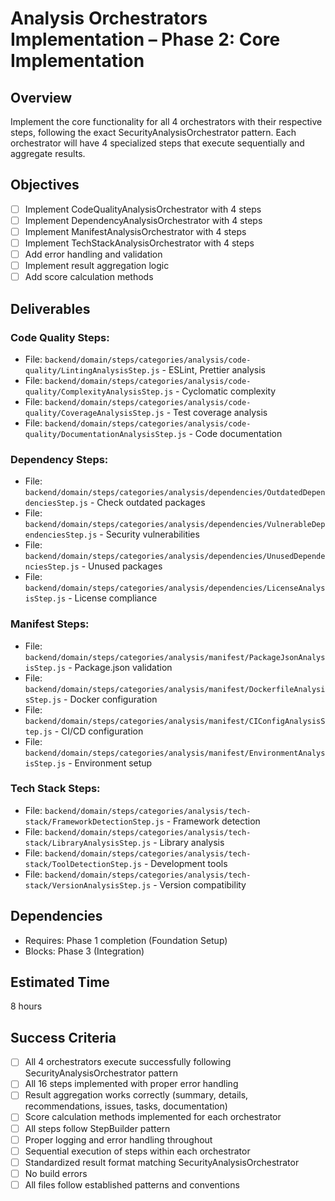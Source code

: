 # Analysis Orchestrators Implementation – Phase 2: Core Implementation

## Overview
Implement the core functionality for all 4 orchestrators with their respective steps, following the exact SecurityAnalysisOrchestrator pattern. Each orchestrator will have 4 specialized steps that execute sequentially and aggregate results.

## Objectives
- [ ] Implement CodeQualityAnalysisOrchestrator with 4 steps
- [ ] Implement DependencyAnalysisOrchestrator with 4 steps
- [ ] Implement ManifestAnalysisOrchestrator with 4 steps
- [ ] Implement TechStackAnalysisOrchestrator with 4 steps
- [ ] Add error handling and validation
- [ ] Implement result aggregation logic
- [ ] Add score calculation methods

## Deliverables

### Code Quality Steps:
- File: `backend/domain/steps/categories/analysis/code-quality/LintingAnalysisStep.js` - ESLint, Prettier analysis
- File: `backend/domain/steps/categories/analysis/code-quality/ComplexityAnalysisStep.js` - Cyclomatic complexity
- File: `backend/domain/steps/categories/analysis/code-quality/CoverageAnalysisStep.js` - Test coverage analysis
- File: `backend/domain/steps/categories/analysis/code-quality/DocumentationAnalysisStep.js` - Code documentation

### Dependency Steps:
- File: `backend/domain/steps/categories/analysis/dependencies/OutdatedDependenciesStep.js` - Check outdated packages
- File: `backend/domain/steps/categories/analysis/dependencies/VulnerableDependenciesStep.js` - Security vulnerabilities
- File: `backend/domain/steps/categories/analysis/dependencies/UnusedDependenciesStep.js` - Unused packages
- File: `backend/domain/steps/categories/analysis/dependencies/LicenseAnalysisStep.js` - License compliance

### Manifest Steps:
- File: `backend/domain/steps/categories/analysis/manifest/PackageJsonAnalysisStep.js` - Package.json validation
- File: `backend/domain/steps/categories/analysis/manifest/DockerfileAnalysisStep.js` - Docker configuration
- File: `backend/domain/steps/categories/analysis/manifest/CIConfigAnalysisStep.js` - CI/CD configuration
- File: `backend/domain/steps/categories/analysis/manifest/EnvironmentAnalysisStep.js` - Environment setup

### Tech Stack Steps:
- File: `backend/domain/steps/categories/analysis/tech-stack/FrameworkDetectionStep.js` - Framework detection
- File: `backend/domain/steps/categories/analysis/tech-stack/LibraryAnalysisStep.js` - Library analysis
- File: `backend/domain/steps/categories/analysis/tech-stack/ToolDetectionStep.js` - Development tools
- File: `backend/domain/steps/categories/analysis/tech-stack/VersionAnalysisStep.js` - Version compatibility

## Dependencies
- Requires: Phase 1 completion (Foundation Setup)
- Blocks: Phase 3 (Integration)

## Estimated Time
8 hours

## Success Criteria
- [ ] All 4 orchestrators execute successfully following SecurityAnalysisOrchestrator pattern
- [ ] All 16 steps implemented with proper error handling
- [ ] Result aggregation works correctly (summary, details, recommendations, issues, tasks, documentation)
- [ ] Score calculation methods implemented for each orchestrator
- [ ] All steps follow StepBuilder pattern
- [ ] Proper logging and error handling throughout
- [ ] Sequential execution of steps within each orchestrator
- [ ] Standardized result format matching SecurityAnalysisOrchestrator
- [ ] No build errors
- [ ] All files follow established patterns and conventions 